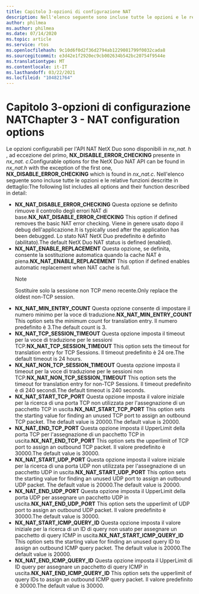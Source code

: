 ```yaml
---
title: Capitolo 3-opzioni di configurazione NAT
description: Nell'elenco seguente sono incluse tutte le opzioni e le relative funzioni descritte in dettaglio
author: philmea
ms.author: philmea
ms.date: 07/14/2020
ms.topic: article
ms.service: rtos
ms.openlocfilehash: 9c10d6f0d2f36d2794ab1229081799f0032cada8
ms.sourcegitcommit: e3d42e1f2920ec9cb002634b542bc20754f9544e
ms.translationtype: MT
ms.contentlocale: it-IT
ms.lasthandoff: 03/22/2021
ms.locfileid: "104821764"
---
```

# <a name="chapter-3---nat-configuration-options"></a><span data-ttu-id="13901-103">Capitolo 3-opzioni di configurazione NAT</span><span class="sxs-lookup"><span data-stu-id="13901-103">Chapter 3 - NAT configuration options</span></span>

<span data-ttu-id="13901-104">Le opzioni configurabili per l'API NAT NetX Duo sono disponibili in *nx_nat. h* , ad eccezione del primo, **NX_DISABLE_ERROR_CHECKING** presente in *nx_nat. c*.</span><span class="sxs-lookup"><span data-stu-id="13901-104">Configurable options for the NetX Duo NAT API can be found in *nx_nat.h* with the exception of the first one, **NX_DISABLE_ERROR_CHECKING** which is found in *nx_nat.c*.</span></span> <span data-ttu-id="13901-105">Nell'elenco seguente sono incluse tutte le opzioni e le relative funzioni descritte in dettaglio:</span><span class="sxs-lookup"><span data-stu-id="13901-105">The following list includes all options and their function described in detail:</span></span>

- <span data-ttu-id="13901-106">**NX_NAT_DISABLE_ERROR_CHECKING** Questa opzione se definito rimuove il controllo degli errori NAT di base.</span><span class="sxs-lookup"><span data-stu-id="13901-106">**NX_NAT_DISABLE_ERROR_CHECKING** This option if defined removes the basic NAT error checking.</span></span> <span data-ttu-id="13901-107">Viene in genere usato dopo il debug dell'applicazione.</span><span class="sxs-lookup"><span data-stu-id="13901-107">It is typically used after the application has been debugged.</span></span> <span data-ttu-id="13901-108">Lo stato NAT NetX Duo predefinito è definito (abilitato).</span><span class="sxs-lookup"><span data-stu-id="13901-108">The default NetX Duo NAT status is defined (enabled).</span></span>
- <span data-ttu-id="13901-109">**NX_NAT_ENABLE_REPLACEMENT** Questa opzione, se definita, consente la sostituzione automatica quando la cache NAT è piena.</span><span class="sxs-lookup"><span data-stu-id="13901-109">**NX_NAT_ENABLE_REPLACEMENT** This option if defined enables automatic replacement when NAT cache is full.</span></span>
  > [!NOTE]
  > <span data-ttu-id="13901-110">Sostituire solo la sessione non TCP meno recente.</span><span class="sxs-lookup"><span data-stu-id="13901-110">Only replace the oldest non-TCP session.</span></span>
- <span data-ttu-id="13901-111">**NX_NAT_MIN_ENTRY_COUNT** Questa opzione consente di impostare il numero minimo per la voce di traduzione.</span><span class="sxs-lookup"><span data-stu-id="13901-111">**NX_NAT_MIN_ENTRY_COUNT** This option sets the minimum count for translation entry.</span></span> <span data-ttu-id="13901-112">Il numero predefinito è 3.</span><span class="sxs-lookup"><span data-stu-id="13901-112">The default count is 3.</span></span>
- <span data-ttu-id="13901-113">**NX_NAT_TCP_SESSION_TIMEOUT** Questa opzione imposta il timeout per la voce di traduzione per le sessioni TCP.</span><span class="sxs-lookup"><span data-stu-id="13901-113">**NX_NAT_TCP_SESSION_TIMEOUT** This option sets the timeout for translation entry for TCP Sessions.</span></span> <span data-ttu-id="13901-114">Il timeout predefinito è 24 ore.</span><span class="sxs-lookup"><span data-stu-id="13901-114">The default timeout is 24 hours.</span></span>
- <span data-ttu-id="13901-115">**NX_NAT_NON_TCP_SESSION_TIMEOUT** Questa opzione imposta il timeout per la voce di traduzione per le sessioni non TCP.</span><span class="sxs-lookup"><span data-stu-id="13901-115">**NX_NAT_NON_TCP_SESSION_TIMEOUT** This option sets the timeout for translation entry for non-TCP Sessions.</span></span> <span data-ttu-id="13901-116">Il timeout predefinito è di 240 secondi.</span><span class="sxs-lookup"><span data-stu-id="13901-116">The default timeout is 240 seconds.</span></span>
- <span data-ttu-id="13901-117">**NX_NAT_START_TCP_PORT** Questa opzione imposta il valore iniziale per la ricerca di una porta TCP non utilizzata per l'assegnazione di un pacchetto TCP in uscita.</span><span class="sxs-lookup"><span data-stu-id="13901-117">**NX_NAT_START_TCP_PORT** This option sets the starting value for finding an unused TCP port to assign an outbound TCP packet.</span></span> <span data-ttu-id="13901-118">The default value is 20000.</span><span class="sxs-lookup"><span data-stu-id="13901-118">The default value is 20000.</span></span>
- <span data-ttu-id="13901-119">**NX_NAT_END_TCP_PORT** Questa opzione imposta il UpperLimit della porta TCP per l'assegnazione di un pacchetto TCP in uscita.</span><span class="sxs-lookup"><span data-stu-id="13901-119">**NX_NAT_END_TCP_PORT** This option sets the upperlimit of TCP port to assign an outbound TCP packet.</span></span> <span data-ttu-id="13901-120">Il valore predefinito è 30000.</span><span class="sxs-lookup"><span data-stu-id="13901-120">The default value is 30000.</span></span>
- <span data-ttu-id="13901-121">**NX_NAT_START_UDP_PORT** Questa opzione imposta il valore iniziale per la ricerca di una porta UDP non utilizzata per l'assegnazione di un pacchetto UDP in uscita.</span><span class="sxs-lookup"><span data-stu-id="13901-121">**NX_NAT_START_UDP_PORT** This option sets the starting value for finding an unused UDP port to assign an outbound UDP packet.</span></span> <span data-ttu-id="13901-122">The default value is 20000.</span><span class="sxs-lookup"><span data-stu-id="13901-122">The default value is 20000.</span></span>
- <span data-ttu-id="13901-123">**NX_NAT_END_UDP_PORT** Questa opzione imposta il UpperLimit della porta UDP per assegnare un pacchetto UDP in uscita.</span><span class="sxs-lookup"><span data-stu-id="13901-123">**NX_NAT_END_UDP_PORT** This option sets the upperlimit of UDP port to assign an outbound UDP packet.</span></span> <span data-ttu-id="13901-124">Il valore predefinito è 30000.</span><span class="sxs-lookup"><span data-stu-id="13901-124">The default value is 30000.</span></span>
- <span data-ttu-id="13901-125">**NX_NAT_START_ICMP_QUERY_ID** Questa opzione imposta il valore iniziale per la ricerca di un ID di query non usato per assegnare un pacchetto di query ICMP in uscita.</span><span class="sxs-lookup"><span data-stu-id="13901-125">**NX_NAT_START_ICMP_QUERY_ID** This option sets the starting value for finding an unused query ID to assign an outbound ICMP query packet.</span></span> <span data-ttu-id="13901-126">The default value is 20000.</span><span class="sxs-lookup"><span data-stu-id="13901-126">The default value is 20000.</span></span>
- <span data-ttu-id="13901-127">**NX_NAT_END_ICMP_QUERY_ID** Questa opzione imposta il UpperLimit di ID query per assegnare un pacchetto di query ICMP in uscita.</span><span class="sxs-lookup"><span data-stu-id="13901-127">**NX_NAT_END_ICMP_QUERY_ID** This option sets the upperlimit of query IDs to assign an outbound ICMP query packet.</span></span> <span data-ttu-id="13901-128">Il valore predefinito è 30000.</span><span class="sxs-lookup"><span data-stu-id="13901-128">The default value is 30000.</span></span>
